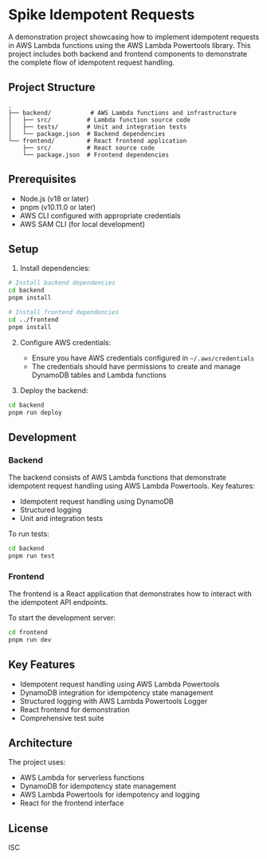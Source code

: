 # Spike Idempotent Requests

A demonstration project showcasing how to implement idempotent requests in AWS Lambda functions using the AWS Lambda Powertools library. This project includes both backend and frontend components to demonstrate the complete flow of idempotent request handling.

## Project Structure

```
.
├── backend/           # AWS Lambda functions and infrastructure
│   ├── src/          # Lambda function source code
│   ├── tests/        # Unit and integration tests
│   └── package.json  # Backend dependencies
└── frontend/         # React frontend application
    ├── src/          # React source code
    └── package.json  # Frontend dependencies
```

## Prerequisites

- Node.js (v18 or later)
- pnpm (v10.11.0 or later)
- AWS CLI configured with appropriate credentials
- AWS SAM CLI (for local development)

## Setup

1. Install dependencies:

```bash
# Install backend dependencies
cd backend
pnpm install

# Install frontend dependencies
cd ../frontend
pnpm install
```

2. Configure AWS credentials:
   - Ensure you have AWS credentials configured in `~/.aws/credentials`
   - The credentials should have permissions to create and manage DynamoDB tables and Lambda functions

3. Deploy the backend:

```bash
cd backend
pnpm run deploy
```

## Development

### Backend

The backend consists of AWS Lambda functions that demonstrate idempotent request handling using AWS Lambda Powertools. Key features:

- Idempotent request handling using DynamoDB
- Structured logging
- Unit and integration tests

To run tests:

```bash
cd backend
pnpm run test
```

### Frontend

The frontend is a React application that demonstrates how to interact with the idempotent API endpoints.

To start the development server:

```bash
cd frontend
pnpm run dev
```

## Key Features

- Idempotent request handling using AWS Lambda Powertools
- DynamoDB integration for idempotency state management
- Structured logging with AWS Lambda Powertools Logger
- React frontend for demonstration
- Comprehensive test suite

## Architecture

The project uses:
- AWS Lambda for serverless functions
- DynamoDB for idempotency state management
- AWS Lambda Powertools for idempotency and logging
- React for the frontend interface

## License

ISC 